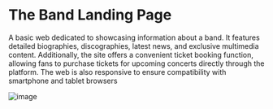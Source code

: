 # The Band Landing Page

A basic web dedicated to showcasing information about a band. It features detailed biographies, discographies, latest news, and exclusive multimedia content.
Additionally, the site offers a convenient ticket booking function, allowing fans to purchase tickets for upcoming concerts directly through the platform. The web is also responsive to ensure compatibility with smartphone and tablet browsers

![image](https://github.com/haiminhnguyenn/w3_band/assets/151656176/f72ac5ba-074c-46b6-8977-0b5502c7bb91)
